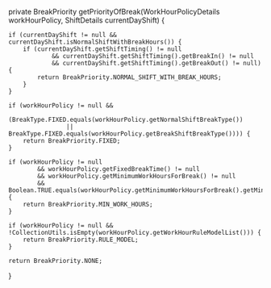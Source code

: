 private BreakPriority getPriorityOfBreak(WorkHourPolicyDetails workHourPolicy, ShiftDetails currentDayShift) {

    if (currentDayShift != null && currentDayShift.isNormalShiftWithBreakHours()) {
        if (currentDayShift.getShiftTiming() != null
                && currentDayShift.getShiftTiming().getBreakIn() != null
                && currentDayShift.getShiftTiming().getBreakOut() != null) {
            return BreakPriority.NORMAL_SHIFT_WITH_BREAK_HOURS;
        }
    }

    if (workHourPolicy != null &&
            (BreakType.FIXED.equals(workHourPolicy.getNormalShiftBreakType())
                    || BreakType.FIXED.equals(workHourPolicy.getBreakShiftBreakType()))) {
        return BreakPriority.FIXED;
    }

    if (workHourPolicy != null
            && workHourPolicy.getFixedBreakTime() != null
            && workHourPolicy.getMinimumWorkHoursForBreak() != null
            && Boolean.TRUE.equals(workHourPolicy.getMinimumWorkHoursForBreak().getMinWorkHrsForBrk())) {
        return BreakPriority.MIN_WORK_HOURS;
    }

    if (workHourPolicy != null && !CollectionUtils.isEmpty(workHourPolicy.getWorkHourRuleModelList())) {
        return BreakPriority.RULE_MODEL;
    }

    return BreakPriority.NONE;
}
